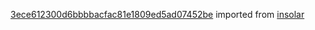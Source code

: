 [3ece612300d6bbbbacfac81e1809ed5ad07452be](https://github.com/insolar/insolar/commit/3ece612300d6bbbbacfac81e1809ed5ad07452be) imported from [insolar](https://github.com/insolar/insolar)
